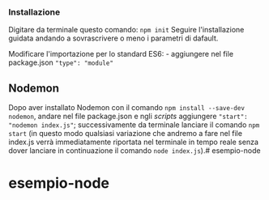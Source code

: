 ### Installazione

Digitare da terminale questo comando:
    `npm init`
Seguire l'installazione guidata andando a sovrascrivere o meno i parametri di dafault.

Modificare l'importazione per lo standard ES6:
    - aggiungere nel file package.json `"type": "module"`

## Nodemon

Dopo aver installato Nodemon con il comando `npm install --save-dev nodemon`, andare nel file package.json e ngli *scripts* aggiungere `"start": "nodemon index.js"`; successivamente da terminale lanciare il comando `npm start` (in questo modo qualsiasi variazione che andremo a fare nel file index.js verrà immediatamente riportata nel terminale in tempo reale senza dover lanciare in continuazione il comando `node index.js`).# esempio-node
# esempio-node
